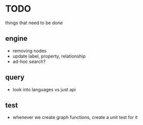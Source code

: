 # TODO
things that need to be done

## engine

- removing nodes
- update label, property, relationship
- ad-hoc search?

## query

- look into languages vs just api


## test

- whenever we create graph functions, create a unit test for it





